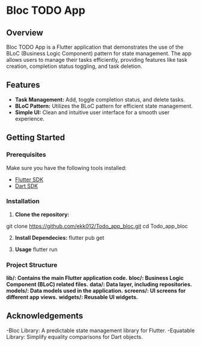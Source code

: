 # Bloc TODO App

## Overview

Bloc TODO App is a Flutter application that demonstrates the use of the BLoC (Business Logic Component) pattern for state management. The app allows users to manage their tasks efficiently, providing features like task creation, completion status toggling, and task deletion.

## Features

- **Task Management:** Add, toggle completion status, and delete tasks.
- **BLoC Pattern:** Utilizes the BLoC pattern for efficient state management.
- **Simple UI:** Clean and intuitive user interface for a smooth user experience.

## Getting Started

### Prerequisites

Make sure you have the following tools installed:

- [Flutter SDK](https://flutter.dev/docs/get-started/install)
- [Dart SDK](https://dart.dev/get-dart)

### Installation

1. **Clone the repository:**

git clone https://github.com/ekk012/Todo_app_bloc.git
cd Todo_app_bloc

2. **Install Dependecies:**
flutter pub get

3. **Usage**
flutter run

### Project Structure
**lib/: Contains the main Flutter application code.**
**bloc/: Business Logic Component (BLoC) related files.**
**data/: Data layer, including repositories.**
**models/: Data models used in the application.**
**screens/: UI screens for different app views.**
**widgets/: Reusable UI widgets.**

## Acknowledgements
-Bloc Library: A predictable state management library for Flutter.
-Equatable Library: Simplify equality comparisons for Dart objects.
